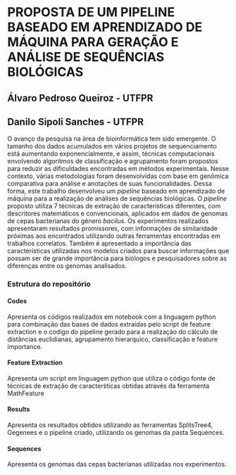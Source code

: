 # PROPOSTA DE UM PIPELINE BASEADO EM APRENDIZADO DE MÁQUINA PARA GERAÇÃO E ANÁLISE DE SEQUÊNCIAS BIOLÓGICAS
## Álvaro Pedroso Queiroz - UTFPR
## Danilo Sipoli Sanches - UTFPR
O avanço da pesquisa na área de bioinformática tem sido emergente. O tamanho dos dados acumulados em vários projetos de sequenciamento está aumentando exponencialmente, e assim, técnicas computacionais envolvendo algoritmos de classificação e agrupamento foram propostos para reduzir as dificuldades encontradas em métodos experimentais. Nesse contexto, várias metodologias foram desenvolvidas com base em genômica comparativa para análise e anotações de suas funcionalidades. Dessa forma, este trabalho desenvolveu um _pipeline_ baseado em aprendizado de máquina para a realização de análises de sequências biológicas. O _pipeline_ proposto utiliza 7 técnicas de extração de características diferentes, com descritores matemáticos e convencionais, aplicados em dados de genomas de cepas bacterianas do gênero _bacilus_. Os experimentos realizados apresentaram resultados promissores, com informações de similaridade próximas aos encontrados utilizando outras ferramentas encontradas em trabalhos correlatos. Também é apresentado a importância das características utilizadas nos modelos criados para buscar informações que possam ser de grande importância para biólogos e pesquisadores sobre as diferenças entre os genomas analisados.

### Estrutura do repositório
#### Codes
Apresenta os códigos realizados em notebook com a linguagem python para combinação das bases de dados extraídas pelo script de feature extraction e o codigo do pipeline gerado para a realização do cálculo de distâncias euclidianas, agrupamento hierarquico, classificação e feature importance.
#### Feature Extraction
Apresenta um script em linguagem python que utiliza o código fonte de técnicas de extração de caracterśticas obtidas através da ferramenta MathFeature
#### Results
Apresenta os resultados obtidos utilizando as ferramentas SplitsTree4, Gegenees e o pipeline criado, utilizando os genomas da pasta Sequences.
#### Sequences
Apresenta os genomas das cepas bacterianas utilizadas nos experimentos.
